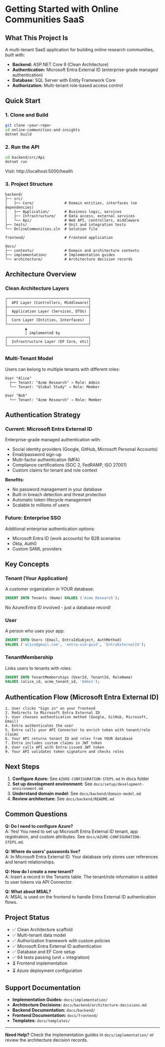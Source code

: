 # Getting Started with Online Communities SaaS

## What This Project Is

A multi-tenant SaaS application for building online research communities, built with:
- **Backend:** ASP.NET Core 9 (Clean Architecture)
- **Authentication:** Microsoft Entra External ID (enterprise-grade managed authentication)
- **Database:** SQL Server with Entity Framework Core
- **Authorization:** Multi-tenant role-based access control

## Quick Start

### 1. Clone and Build

```bash
git clone <your-repo>
cd online-communities-and-insights
dotnet build
```

### 2. Run the API

```bash
cd backend/src/Api
dotnet run
```

Visit: http://localhost:5000/health

### 3. Project Structure

```
backend/
├── src/
│   ├── Core/              # Domain entities, interfaces (no dependencies)
│   ├── Application/       # Business logic, services
│   ├── Infrastructure/    # Data access, external services
│   └── Api/               # Web API, controllers, middleware
├── tests/                 # Unit and integration tests
└── OnlineCommunities.sln  # Solution file

frontend/                  # Frontend application

docs/
├── contexts/              # Domain and architecture contexts
├── implementation/        # Implementation guides
└── architecture/          # Architecture decision records
```

## Architecture Overview

### Clean Architecture Layers

```
┌─────────────────────────────────────┐
│  API Layer (Controllers, Middleware)│
├─────────────────────────────────────┤
│  Application Layer (Services, DTOs) │
├─────────────────────────────────────┤
│  Core Layer (Entities, Interfaces)  │
└─────────────────────────────────────┘
         ▲
         │ implemented by
┌─────────────────────────────────────┐
│  Infrastructure Layer (EF Core, etc)│
└─────────────────────────────────────┘
```

### Multi-Tenant Model

Users can belong to multiple tenants with different roles:

```
User "Alice"
  ├── Tenant: "Acme Research" → Role: Admin
  └── Tenant: "Global Study" → Role: Member

User "Bob"
  └── Tenant: "Acme Research" → Role: Member
```

## Authentication Strategy

### Current: Microsoft Entra External ID
Enterprise-grade managed authentication with:
- Social identity providers (Google, GitHub, Microsoft Personal Accounts)
- Email/password sign-up
- Multi-factor authentication (MFA)
- Compliance certifications (SOC 2, FedRAMP, ISO 27001)
- Custom claims for tenant and role context

**Benefits:**
- No password management in your database
- Built-in breach detection and threat protection
- Automatic token lifecycle management
- Scalable to millions of users

### Future: Enterprise SSO
Additional enterprise authentication options:
- Microsoft Entra ID (work accounts) for B2B scenarios
- Okta, Auth0
- Custom SAML providers

## Key Concepts

### Tenant (Your Application)
A customer organization in YOUR database:
```sql
INSERT INTO Tenants (Name) VALUES ('Acme Research');
```
No Azure/Entra ID involved - just a database record!

### User
A person who uses your app:
```sql
INSERT INTO Users (Email, EntraIdSubject, AuthMethod)
VALUES ('alice@gmail.com', 'entra-oid-guid', 'EntraExternalId');
```

### TenantMembership
Links users to tenants with roles:
```sql
INSERT INTO TenantMemberships (UserId, TenantId, RoleName)
VALUES (alice_id, acme_tenant_id, 'Admin');
```

## Authentication Flow (Microsoft Entra External ID)

```
1. User clicks "Sign in" on your frontend
2. Redirects to Microsoft Entra External ID
3. User chooses authentication method (Google, GitHub, Microsoft, Email)
4. Entra authenticates the user
5. Entra calls your API Connector to enrich token with tenant/role claims
6. Your API returns tenant ID and roles from YOUR database
7. Entra includes custom claims in JWT token
8. User calls API with Entra-issued JWT token
9. Your API validates token signature and checks roles
```

## Next Steps

1. **Configure Azure:** See `AZURE-CONFIGURATION-STEPS.md` in docs folder
2. **Set up development environment:** See `docs/setup/development-environment.md`
3. **Understand domain model:** See `docs/backend/domain-model.md`
4. **Review architecture:** See `docs/backend/README.md`

## Common Questions

**Q: Do I need to configure Azure?**  
A: Yes! You need to set up Microsoft Entra External ID tenant, app registration, and custom attributes. See `docs/AZURE-CONFIGURATION-STEPS.md`.

**Q: Where do users' passwords live?**  
A: In Microsoft Entra External ID. Your database only stores user references and tenant relationships.

**Q: How do I create a new tenant?**  
A: Insert a record in the Tenants table. The tenant/role information is added to user tokens via API Connector.

**Q: What about MSAL?**  
A: MSAL is used on the frontend to handle Entra External ID authentication flows.

## Project Status

- ✅ Clean Architecture scaffold
- ✅ Multi-tenant data model
- ✅ Authorization framework with custom policies
- ✅ Microsoft Entra External ID authentication
- ✅ Database and EF Core setup
- ✅ 64 tests passing (unit + integration)
- ⏳ Frontend implementation
- ⏳ Azure deployment configuration

## Support Documentation

- **Implementation Guides:** `docs/implementation/`
- **Architecture Decisions:** `docs/backend/architecture-decisions.md`
- **Backend Documentation:** `docs/backend/`
- **Frontend Documentation:** `docs/frontend/`
- **Templates:** `docs/templates/`

---

**Need Help?** Check the implementation guides in `docs/implementation/` or review the architecture decision records.

